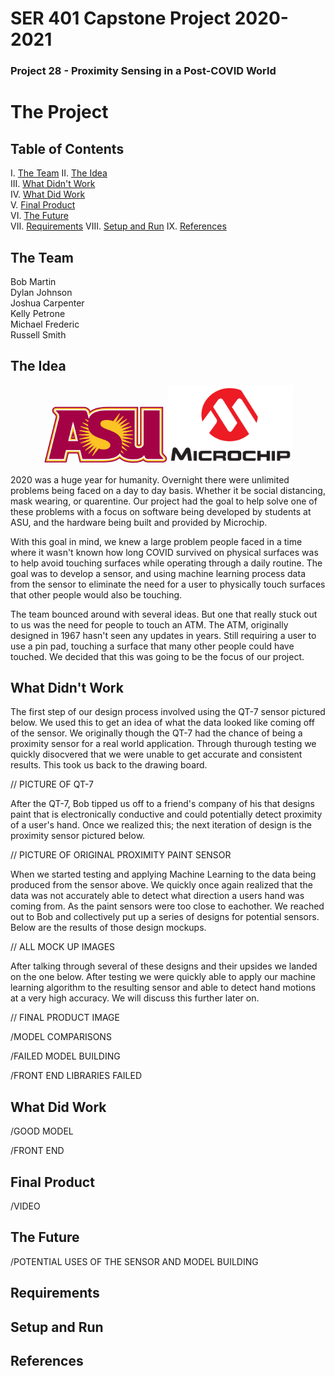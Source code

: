 # SER 401 Capstone Project 2020-2021
### Project 28 - Proximity Sensing in a Post-COVID World

# The Project
## Table of Contents  
I. [The Team](#team)
II. [The Idea](#headers)  
III. [What Didn't Work](#emphasis)  
IV. [What Did Work](#worked)  
V. [Final Product](#notworked)  
VI. [The Future](#nexttime)  
VII. [Requirements](#requirements)
VIII. [Setup and Run](#setup)
IX. [References](#ref)

<a name="team"/>

## The Team
Bob Martin</br>
Dylan Johnson</br>
Joshua Carpenter</br>
Kelly Petrone</br>
Michael Frederic</br>
Russell Smith</br>

<a name="headers"/>

## The Idea
<p align="center"><img src="media/ASU-Logo.gif" width="200"><img src="media/Microchip-Logo.png" width="200"></p>
  2020 was a huge year for humanity. Overnight there were unlimited problems being faced on a day to day basis. Whether it be social distancing, mask wearing, or quarentine. Our project had the goal to help solve one of these problems with a focus on software being developed by students at ASU, and the hardware being built and provided by Microchip.


  With this goal in mind, we knew a large problem people faced in a time where it wasn't known how long COVID survived on physical surfaces was to help avoid touching surfaces while operating through a daily routine. The goal was to develop a sensor, and using machine learning process data from the sensor to eliminate the need for a user to physically touch surfaces that other people would also be touching.


  The team bounced around with several ideas. But one that really stuck out to us was the need for people to touch an ATM. The ATM, originally designed in 1967 hasn't seen any updates in years. Still requiring a user to use a pin pad, touching a surface that many other people could have touched. We decided that this was going to be the focus of our project. 

<a name="emphasis"/>

## What Didn't Work
  The first step of our design process involved using the QT-7 sensor pictured below. We used this to get an idea of what the data looked like coming off of the sensor. We originally though the QT-7 had the chance of being a proximity sensor for a real world application. Through thurough testing we quickly disocvered that we were unable to get accurate and consistent results. This took us back to the drawing board.

  // PICTURE OF QT-7

  After the QT-7, Bob tipped us off to a friend's company of his that designs paint that is electronically conductive and could potentially detect proximity of a user's hand. Once we realized this; the next iteration of design is the proximity sensor pictured below.

  // PICTURE OF ORIGINAL PROXIMITY PAINT SENSOR

  When we started testing and applying Machine Learning to the data being produced from the sensor above. We quickly once again realized that the data was not accurately able to detect what direction a users hand was coming from. As the paint sensors were too close to eachother. We reached out to Bob and collectively put up a series of designs for potential sensors. Below are the results of those design mockups.

  // ALL MOCK UP IMAGES

  After talking through several of these designs and their upsides we landed on the one below. After testing we were quickly able to apply our machine learning algorithm to the resulting sensor and able to detect hand motions at a very high accuracy. We will discuss this further later on.
  
  // FINAL PRODUCT IMAGE

/MODEL COMPARISONS

/FAILED MODEL BUILDING

/FRONT END LIBRARIES FAILED

<a name="worked"/>

## What Did Work
/GOOD MODEL

/FRONT END

<a name="notworked"/>

## Final Product
/VIDEO

<a name="nexttime"/>

## The Future

/POTENTIAL USES OF THE SENSOR AND MODEL BUILDING

<a name="Requirements"/>

## Requirements

<a name="setup"/>

## Setup and Run

<a name="ref"/>

## References


